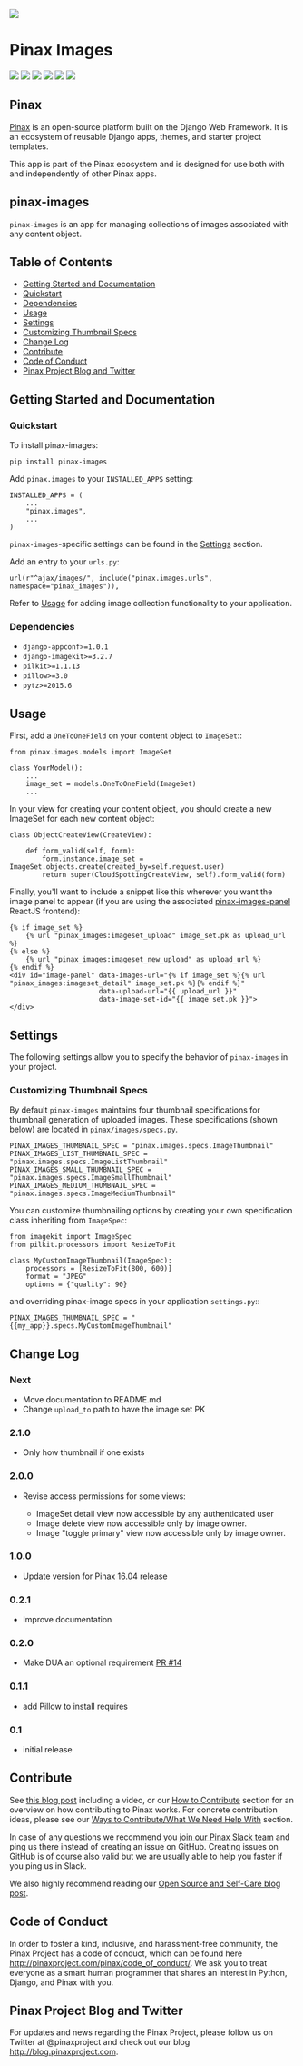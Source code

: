 ![](http://pinaxproject.com/pinax-design/patches/pinax-images.svg)

# Pinax Images

[![](http://slack.pinaxproject.com/badge.svg)](http://slack.pinaxproject.com/)
[![](https://img.shields.io/travis/pinax/pinax-images.svg)](https://travis-ci.org/pinax/pinax-images)
[![](https://img.shields.io/coveralls/pinax/pinax-images.svg)](https://coveralls.io/r/pinax/pinax-images)
[![](https://img.shields.io/pypi/dm/pinax-images.svg)](https://pypi.python.org/pypi/pinax-images/)
[![](https://img.shields.io/pypi/v/pinax-images.svg)](https://pypi.python.org/pypi/pinax-images/)
[![](https://img.shields.io/badge/license-MIT-blue.svg)](https://pypi.python.org/pypi/pinax-images/)


## Pinax

[Pinax](http://pinaxproject.com/pinax/) is an open-source platform built on the
Django Web Framework. It is an ecosystem of reusable Django apps, themes, and
starter project templates.

This app is part of the Pinax ecosystem and is designed for use both with and
independently of other Pinax apps.


## pinax-images

`pinax-images` is an app for managing collections of images associated with any content object.


## Table of Contents

* [Getting Started and Documentation](#getting-started-and-documentation)
* [Quickstart](#quickstart)
* [Dependencies](#dependencies)
* [Usage](#usage)
* [Settings](#settings)
* [Customizing Thumbnail Specs](#customizing-thumbnail-specs)
* [Change Log](#change-log)
* [Contribute](#contribute)
* [Code of Conduct](#code-of-conduct)
* [Pinax Project Blog and Twitter](#pinax-project-blog-and-twitter)


## Getting Started and Documentation

### Quickstart

To install pinax-images:

    pip install pinax-images

Add `pinax.images` to your `INSTALLED_APPS` setting:

    INSTALLED_APPS = (
        ...
        "pinax.images",
        ...
    )

`pinax-images`-specific settings can be found in the [Settings](#settings) section.

Add an entry to your `urls.py`:

    url(r"^ajax/images/", include("pinax.images.urls", namespace="pinax_images")),

Refer to [Usage](#usage) for adding image collection functionality to your application.


### Dependencies

* `django-appconf>=1.0.1`
* `django-imagekit>=3.2.7`
* `pilkit>=1.1.13`
* `pillow>=3.0`
* `pytz>=2015.6`


## Usage

First, add a `OneToOneField` on your content object to `ImageSet`::

    from pinax.images.models import ImageSet

    class YourModel():
        ...
        image_set = models.OneToOneField(ImageSet)
        ...

In your view for creating your content object, you should create a
new ImageSet for each new content object:

    class ObjectCreateView(CreateView):

        def form_valid(self, form):
            form.instance.image_set = ImageSet.objects.create(created_by=self.request.user)
            return super(CloudSpottingCreateView, self).form_valid(form)

Finally, you'll want to include a snippet like this wherever you want the image panel
to appear (if you are using the associated [pinax-images-panel](http://github.com/pinax/pinax-images-panel) ReactJS frontend):

    {% if image_set %}
        {% url "pinax_images:imageset_upload" image_set.pk as upload_url %}
    {% else %}
        {% url "pinax_images:imageset_new_upload" as upload_url %}
    {% endif %}
    <div id="image-panel" data-images-url="{% if image_set %}{% url "pinax_images:imageset_detail" image_set.pk %}{% endif %}"
                          data-upload-url="{{ upload_url }}"
                          data-image-set-id="{{ image_set.pk }}">
    </div>


## Settings

The following settings allow you to specify the behavior of `pinax-images` in
your project.

### Customizing Thumbnail Specs

By default `pinax-images` maintains four thumbnail specifications for thumbnail generation of uploaded images.
These specifications (shown below) are located in `pinax/images/specs.py`.

    PINAX_IMAGES_THUMBNAIL_SPEC = "pinax.images.specs.ImageThumbnail"
    PINAX_IMAGES_LIST_THUMBNAIL_SPEC = "pinax.images.specs.ImageListThumbnail"
    PINAX_IMAGES_SMALL_THUMBNAIL_SPEC = "pinax.images.specs.ImageSmallThumbnail"
    PINAX_IMAGES_MEDIUM_THUMBNAIL_SPEC = "pinax.images.specs.ImageMediumThumbnail"

You can customize thumbnailing options by creating your own specification class inheriting from `ImageSpec`:

    from imagekit import ImageSpec
    from pilkit.processors import ResizeToFit

    class MyCustomImageThumbnail(ImageSpec):
        processors = [ResizeToFit(800, 600)]
        format = "JPEG"
        options = {"quality": 90}

and overriding pinax-image specs in your application `settings.py`::

    PINAX_IMAGES_THUMBNAIL_SPEC = "{{my_app}}.specs.MyCustomImageThumbnail"


## Change Log

### Next

* Move documentation to README.md
* Change `upload_to` path to have the image set PK

### 2.1.0

* Only how thumbnail if one exists

### 2.0.0

* Revise access permissions for some views:

  * ImageSet detail view now accessible by any authenticated user
  * Image delete view now accessible only by image owner.
  * Image "toggle primary" view now accessible only by image owner.

### 1.0.0

* Update version for Pinax 16.04 release

### 0.2.1

* Improve documentation

### 0.2.0

* Make DUA an optional requirement [PR #14](https://github.com/pinax/pinax-images/pull/14)

### 0.1.1

* add Pillow to install requires


### 0.1

* initial release


## Contribute

See [this blog post](http://blog.pinaxproject.com/2016/02/26/recap-february-pinax-hangout/) including a video, or our [How to Contribute](http://pinaxproject.com/pinax/how_to_contribute/) section for an overview on how contributing to Pinax works. For concrete contribution ideas, please see our [Ways to Contribute/What We Need Help With](http://pinaxproject.com/pinax/ways_to_contribute/) section.

In case of any questions we recommend you [join our Pinax Slack team](http://slack.pinaxproject.com) and ping us there instead of creating an issue on GitHub. Creating issues on GitHub is of course also valid but we are usually able to help you faster if you ping us in Slack.

We also highly recommend reading our [Open Source and Self-Care blog post](http://blog.pinaxproject.com/2016/01/19/open-source-and-self-care/).


## Code of Conduct

In order to foster a kind, inclusive, and harassment-free community, the Pinax Project has a code of conduct, which can be found here http://pinaxproject.com/pinax/code_of_conduct/. We ask you to treat everyone as a smart human programmer that shares an interest in Python, Django, and Pinax with you.


## Pinax Project Blog and Twitter

For updates and news regarding the Pinax Project, please follow us on Twitter at @pinaxproject and check out our blog http://blog.pinaxproject.com.
